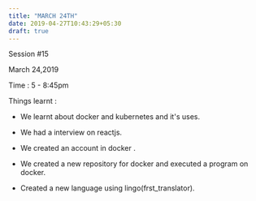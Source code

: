 ```yaml
---
title: "MARCH 24TH"
date: 2019-04-27T10:43:29+05:30
draft: true
---
```

Session #15

March 24,2019

Time : 5 - 8:45pm

Things learnt :

* We learnt about docker and kubernetes and it's uses.

* We had a interview on reactjs.

* We created an account in docker .

* We created a new repository for docker and executed a program on docker.

* Created a new language using lingo(frst_translator).

